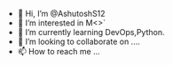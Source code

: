 - 👋 Hi, I’m @AshutoshS12
- 👀 I’m interested in 
M<>`
- 🌱 I’m currently learning DevOps,Python.
- 💞️ I’m looking to collaborate on ....
- 📫 How to reach me ...

<!---
AshutoshS12/AshutoshS12 is a ✨ special ✨ repository because its `README.md` (this file) appears on your GitHub profile.
You can click the Preview link to take a look at your changes.
--->
